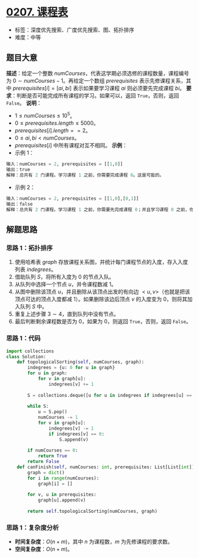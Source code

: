 # [0207. 课程表](https://leetcode.cn/problems/course-schedule/)
- 标签：深度优先搜索、广度优先搜索、图、拓扑排序
- 难度：中等
## 题目大意
**描述**：给定一个整数 $numCourses$，代表这学期必须选修的课程数量，课程编号为 $0 \sim numCourses - 1$。再给定一个数组 $prerequisites$ 表示先修课程关系，其中 $prerequisites[i] = [ai, bi]$ 表示如果要学习课程 $ai$ 则必须要先完成课程 $bi$。
**要求**：判断是否可能完成所有课程的学习。如果可以，返回 `True`，否则，返回 `False`。
**说明**：
- $1 \le numCourses \le 10^5$。
- $0 \le prerequisites.length \le 5000$。
- $prerequisites[i].length == 2$。
- $0 \le ai, bi < numCourses$。
- $prerequisites[i]$ 中所有课程对互不相同。
**示例**：
- 示例 1：
```python
输入：numCourses = 2, prerequisites = [[1,0]]
输出：true
解释：总共有 2 门课程。学习课程 1 之前，你需要完成课程 0。这是可能的。
```
- 示例 2：
```python
输入：numCourses = 2, prerequisites = [[1,0],[0,1]]
输出：false
解释：总共有 2 门课程。学习课程 1 之前，你需要先完成课程 0；并且学习课程 0 之前，你还应先完成课程 1。这是不可能的。
```
## 解题思路
### 思路 1：拓扑排序
1. 使用哈希表 $graph$ 存放课程关系图，并统计每门课程节点的入度，存入入度列表 $indegrees$。
2. 借助队列 $S$，将所有入度为 $0$ 的节点入队。
3. 从队列中选择一个节点 $u$，并令课程数减 $1$。
4. 从图中删除该顶点 $u$，并且删除从该顶点出发的有向边 $<u, v>$（也就是把该顶点可达的顶点入度都减 $1$）。如果删除该边后顶点 $v$ 的入度变为 $0$，则将其加入队列 $S$ 中。
5. 重复上述步骤 $3 \sim 4$，直到队列中没有节点。
6. 最后判断剩余课程数是否为 $0$，如果为 $0$，则返回 `True`，否则，返回 `False`。
### 思路 1：代码
```python
import collections
class Solution:
    def topologicalSorting(self, numCourses, graph):
        indegrees = {u: 0 for u in graph}
        for u in graph:
            for v in graph[u]:
                indegrees[v] += 1
        
        S = collections.deque([u for u in indegrees if indegrees[u] == 0])
        
        while S:
            u = S.pop()
            numCourses -= 1
            for v in graph[u]:
                indegrees[v] -= 1
                if indegrees[v] == 0:
                    S.append(v)
        
        if numCourses == 0:
            return True
        return False
    def canFinish(self, numCourses: int, prerequisites: List[List[int]]) -> bool:
        graph = dict()
        for i in range(numCourses):
            graph[i] = []
            
        for v, u in prerequisites:
            graph[u].append(v)
            
        return self.topologicalSorting(numCourses, graph)
```
### 思路 1：复杂度分析
- **时间复杂度**：$O(n + m)$，其中 $n$ 为课程数，$m$ 为先修课程的要求数。
- **空间复杂度**：$O(n + m)$。
